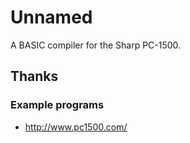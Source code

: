 # Unnamed

A BASIC compiler for the Sharp PC-1500.

## Thanks

### Example programs

- http://www.pc1500.com/